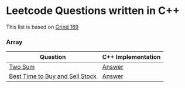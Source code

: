 # Leetcode Questions written in C++

This list is based on [Grind 169](https://www.techinterviewhandbook.org/grind75?hours=30&difficulty=Medium&difficulty=Hard&difficulty=Easy&weeks=5&mode=preferences&order=topics&grouping=weeks#)

### Array

| Question | C++ Implementation |
| -------------------------- | --------------------- |
| [Two Sum](https://leetcode.com/problems/two-sum/) | [Answer](./0001-two-sum.cpp) |
| [Best Time to Buy and Sell Stock](https://leetcode.com/problems/best-time-to-buy-and-sell-stock/description/) | [Answer](./0121-best-time-to-buy-and-sell-stock.cpp) |
